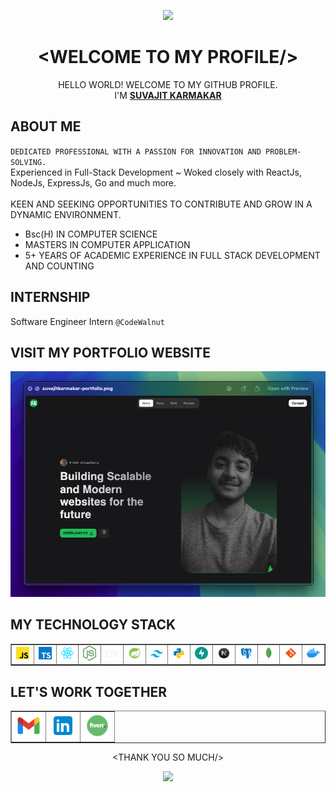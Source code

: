 <p align="center">
  <img src="https://capsule-render.vercel.app/api?type=waving&color=gradient&height=70&section=header"/>
</p>

# <div align="center">&lt;WELCOME TO MY PROFILE/&gt;</div>

<div align="center">HELLO WORLD! WELCOME TO MY GITHUB PROFILE. <br>I'M <u><b>SUVAJIT KARMAKAR</b></u></div>

## ABOUT ME

`DEDICATED PROFESSIONAL WITH A PASSION FOR INNOVATION AND PROBLEM-SOLVING.`
<br/>
Experienced in Full-Stack Development ~ Woked closely with ReactJs, NodeJs, ExpressJs, Go and much more.
<br/>
<br/>
KEEN AND SEEKING OPPORTUNITIES TO CONTRIBUTE AND GROW IN A DYNAMIC ENVIRONMENT.

- Bsc(H) IN COMPUTER SCIENCE
- MASTERS IN COMPUTER APPLICATION
- 5+ YEARS OF ACADEMIC EXPERIENCE IN FULL STACK DEVELOPMENT AND COUNTING

## INTERNSHIP
Software Engineer Intern `@CodeWalnut`

## VISIT MY PORTFOLIO WEBSITE

<div align="center">
<a href="https://suvajit-karmakar.vercel.app/"><img src="./logo/suvajitkarmakar_portfolio.png"></a>
</div>

## MY TECHNOLOGY STACK

<table align="center" border="1">
  <tr>
    <td align="center"><img src="./icons/javascript.svg" width="40px"><br></td>
    <td align="center"><img src="./icons/typescript.svg" width="40px"><br></td>
    <td align="center"><img src="./icons/react.svg" width="40px"><br></td>
    <td align="center"><img src="./icons/nodejs.svg" width="40px"><br></td>
    <td align="center"><img src="./icons/expressjs.svg" width="40px"><br></td>
    <td align="center"><img src="./icons/springboot.svg" width="40px"><br></td>
    <td align="center"><img src="./icons/tailwind.svg" width="40px"><br></td>
    <td align="center"><img src="./icons/PYTHON.svg" width="40px"><br></td>
    <td align="center"><img src="./icons/fastapi.svg" width="40px"><br></td>
    <td align="center"><img src="./icons/NEXTJS.svg" width="40px"><br></td>
    <td align="center"><img src="./icons/psql.svg" width="40px"><br></td>
    <td align="center"><img src="./icons/mongodb.svg" width="40px"><br></td>
    <td align="center"><img src="./icons/GIT.svg" width="40px"><br></td>
    <td align="center"><img src="./icons/docker.svg" width="40px"><br></td>
  </tr>
</table>

## <div  align="left"> LET'S WORK TOGETHER </div>
<table align="center" border="1">
<tr>
  <td align="center">  
    <a href="mailto:ikarmakarsuvajit@gmail.com"> 
    <img width="40px" src="./icons/GMAIL.png"> 
    </a>
  </td>
  <td align="center">
    <a href="https://www.linkedin.com/in/suvajit-karmakar-677112220/">
    <img width="40px" src="./icons/LINKEDIN.png">
    </a>
  </td>
  <td align="center">
  <a  href="">
  <img width="40px" src="./icons/FIVERR.png">
  </a>
  </td>
</tr>
</table>

<div align="center">&lt;THANK YOU SO MUCH/&gt;</div>

<p align="center">
  <img src="https://capsule-render.vercel.app/api?type=waving&color=gradient&height=60&section=footer"/>
</p>
